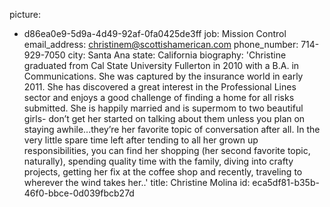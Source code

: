 picture:
  - d86ea0e9-5d9a-4d49-92af-0fa0425de3ff
job: Mission Control
email_address: christinem@scottishamerican.com
phone_number: 714-929-7050
city: Santa Ana
state: California
biography: 'Christine graduated from Cal State University Fullerton in 2010 with a B.A. in Communications. She was captured by the insurance world in early 2011. She has discovered a great interest in the Professional Lines sector and enjoys a good challenge of finding a home for all risks submitted. She is happily married and is supermom to two beautiful girls- don’t get her started on talking about them unless you plan on staying awhile...they’re her favorite topic of conversation after all. In the very little spare time left after tending to all her grown up responsibilities, you can find her shopping (her second favorite topic, naturally), spending quality time with the family, diving into crafty projects, getting her fix at the coffee shop and recently, traveling to wherever the wind takes her..'
title: Christine Molina
id: eca5df81-b35b-46f0-bbce-0d039fbcb27d
